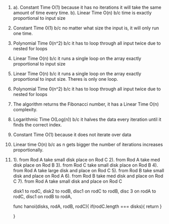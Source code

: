 1. a). Constant Time O(1) because it has no iterations it will take the
       same amount of time every time.
   b). Linear Time O(n) b/c time is exactly proportional to input size

2. Constant Time 0(1) b/c no matter what size the input is, it will 
   only run one time.

3. Polynomial Time 0(n^2) b/c it has to loop through all input twice due
   to nested for loops

4. Linear Time O(n) b/c it runs a single loop on the array exactly          proportional to input size

5. Linear Time O(n) b/c it runs a single loop on the array exactly          proportional to input size. Theres is only one loop.

6. Polynomial Time 0(n^2) b/c it has to loop through all input twice due
   to nested for loops

7. The algorithm returns the Fibonacci number, it has a Linear Time O(n)    complexity.

8. Logarithmic Time O(Log(n)) b/c it halves the data every iteration        until it finds the correct index.

9. Constant Time O(1) because it does not iterate over data

10. Linear time O(n) b/c as n gets bigger the number of iterations           increases proportionally.

11. 1). from Rod A take small disk place on Rod C
    2). from Rod A take med disk place on Rod B
    3). from Rod C take small disk place on Rod B
    4). from Rod A take large disk and place on Rod C
    5). from Rod B take small disk and place on Rod A
    6). from Rod B take med disk and place on Rod C
    7). from Rod A take small disk and place on Rod C

    disk1 to rodC, disk2 to rodB, disc1 on rodC to rodB, disc 3 on rodA to rodC, disc1 on rodB to rodA, 

    func hanoi(disks, rodA, rodB, rodC){
      if(rodC.length === disks){
        return
      }



    }


